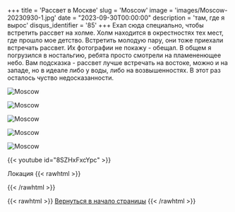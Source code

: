 +++
title = 'Рассвет в Москве'
slug = 'Moscow'
image = 'images/Moscow-20230930-1.jpg'
date = "2023-09-30T00:00:00"
description = 'там, где я вырос'
disqus_identifier = '85'
+++
Ехал сюда специально, чтобы встретить рассвет на холме. Холм находится в окрестностях тех мест, где прошло мое детство. Встретить молодую пару, они тоже приехали встречать рассвет. Их фотографии не покажу - обещал. В общем я погрузился в ностальгию, ребята просто смотрели на пламененющее небо. Вам подсказка - рассвет лучше встречать на востоке, можно и на западе, но в идеале либо у воды, либо на возвышенностях. В этот раз осталось чуство недосказанности.

![Moscow](/images/Moscow-20230930-2.jpg)

![Moscow](/images/Moscow-20230930-3.jpg)

![Moscow](/images/Moscow-20230930-4.jpg)

![Moscow](/images/Moscow-20230930-5.jpg)

![Moscow](/images/Moscow-20230930-6.jpg)

{{< youtube id="8SZHxFxcYpc" >}}

Локация
{{< rawhtml >}}
<script type="text/javascript" charset="utf-8" async src="https://api-maps.yandex.ru/services/constructor/1.0/js/?um=constructor%3A3d3f2d55087e02418a0b843eb967556b36e6f6540fff549998ffc5b1393bef2b&amp;width=500&amp;height=400&amp;lang=ru_RU&amp;scroll=true"></script>
{{< /rawhtml >}}

{{< rawhtml >}}
<a href="#">Вернуться в начало страницы</a>
{{< /rawhtml >}}